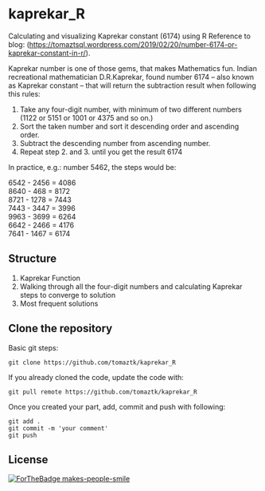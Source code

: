 # kaprekar_R
Calculating and visualizing Kaprekar constant (6174) using R
Reference to blog: (https://tomaztsql.wordpress.com/2019/02/20/number-6174-or-kaprekar-constant-in-r/).

Kaprekar number is one of those gems, that makes Mathematics fun. Indian recreational mathematician D.R.Kaprekar, found number 6174 – also known as Kaprekar constant – that will return the subtraction result when following this rules:

1. Take any four-digit number, with minimum of two different numbers (1122 or 5151 or 1001 or 4375 and so on.)
1. Sort the taken number and sort it descending order and ascending order.
1. Subtract the descending number from ascending number.
1. Repeat step 2. and 3. until you get the result 6174

In practice, e.g.: number 5462, the steps would be:

6542 - 2456 = 4086   
8640 -  468 = 8172   
8721 - 1278 = 7443   
7443 - 3447 = 3996   
9963 - 3699 = 6264   
6642 - 2466 = 4176   
7641 - 1467 = 6174   

## Structure

1. Kaprekar Function
1. Walking through all the four-digit numbers and calculating Kaprekar steps to converge to solution
1. Most frequent solutions

## Clone the repository

Basic git steps:
```
git clone https://github.com/tomaztk/kaprekar_R

```

If you already cloned the code, update the code with:

```
git pull remote https://github.com/tomaztk/kaprekar_R

```

Once you created your part, add, commit and push with following:

```
git add .
git commit -m 'your comment'
git push
```

## License

[![ForTheBadge makes-people-smile](http://ForTheBadge.com/images/badges/makes-people-smile.svg)](http://ForTheBadge.com)
